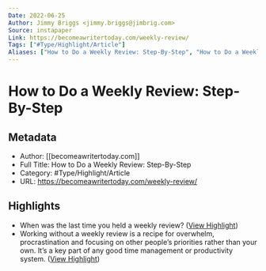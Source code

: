 ```yaml
---
Date: 2022-06-25
Author: Jimmy Briggs <jimmy.briggs@jimbrig.com>
Source: instapaper
Link: https://becomeawritertoday.com/weekly-review/
Tags: ["#Type/Highlight/Article"]
Aliases: ["How to Do a Weekly Review: Step-By-Step", "How to Do a Weekly Review: Step-By-Step"]
---
```

# How to Do a Weekly Review: Step-By-Step

## Metadata
- Author: [[becomeawritertoday.com]]
- Full Title: How to Do a Weekly Review: Step-By-Step
- Category: #Type/Highlight/Article
- URL: https://becomeawritertoday.com/weekly-review/

## Highlights
- When was the last time you held a weekly review? ([View Highlight](https://instapaper.com/read/1383967782/15391646))
- Working without a weekly review is a recipe for overwhelm, procrastination and focusing on other people’s priorities rather than your own. It’s a key part of any good time management or productivity system. ([View Highlight](https://instapaper.com/read/1383967782/15391647))

